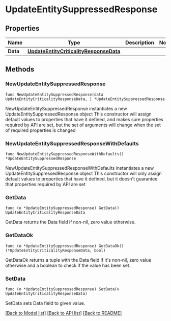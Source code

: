 # UpdateEntitySuppressedResponse

## Properties

Name | Type | Description | Notes
------------ | ------------- | ------------- | -------------
**Data** | [**UpdateEntityCriticalityResponseData**](UpdateEntityCriticalityResponseData.md) |  | 

## Methods

### NewUpdateEntitySuppressedResponse

`func NewUpdateEntitySuppressedResponse(data UpdateEntityCriticalityResponseData, ) *UpdateEntitySuppressedResponse`

NewUpdateEntitySuppressedResponse instantiates a new UpdateEntitySuppressedResponse object
This constructor will assign default values to properties that have it defined,
and makes sure properties required by API are set, but the set of arguments
will change when the set of required properties is changed

### NewUpdateEntitySuppressedResponseWithDefaults

`func NewUpdateEntitySuppressedResponseWithDefaults() *UpdateEntitySuppressedResponse`

NewUpdateEntitySuppressedResponseWithDefaults instantiates a new UpdateEntitySuppressedResponse object
This constructor will only assign default values to properties that have it defined,
but it doesn't guarantee that properties required by API are set

### GetData

`func (o *UpdateEntitySuppressedResponse) GetData() UpdateEntityCriticalityResponseData`

GetData returns the Data field if non-nil, zero value otherwise.

### GetDataOk

`func (o *UpdateEntitySuppressedResponse) GetDataOk() (*UpdateEntityCriticalityResponseData, bool)`

GetDataOk returns a tuple with the Data field if it's non-nil, zero value otherwise
and a boolean to check if the value has been set.

### SetData

`func (o *UpdateEntitySuppressedResponse) SetData(v UpdateEntityCriticalityResponseData)`

SetData sets Data field to given value.



[[Back to Model list]](../README.md#documentation-for-models) [[Back to API list]](../README.md#documentation-for-api-endpoints) [[Back to README]](../README.md)


